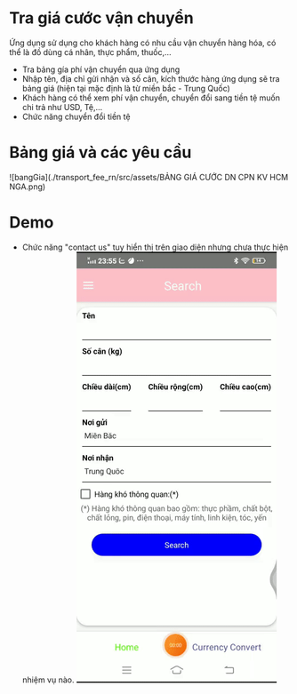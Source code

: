 # Tra giá cước vận chuyển 
Ứng dụng sử dụng cho khách hàng có nhu cầu vận chuyển hàng hóa, có thể là đồ dùng cá nhân, thực phẩm, thuốc,... 
+ Tra bảng gía phí vận chuyển qua ứng dụng
+ Nhập tên, địa chỉ gửi nhận và số cân, kích thước hàng ứng dụng sẽ tra bảng giá (hiện tại mặc định là từ miền bắc - Trung Quốc)
+ Khách hàng có thể xem phí vận chuyển, chuyển đổi sang tiền tệ muốn chi trả như USD, Tệ,...
+ Chức năng chuyển đổi tiền tệ

# Bảng giá và các yêu cầu
![bangGia](./transport_fee_rn/src/assets/BẢNG GIÁ CƯỚC DN CPN KV HCM NGA.png)
# Demo
+ Chức năng "contact us" tuy hiển thị trên giao diện nhưng chưa thực hiện nhiệm vụ nào.
![demo](./transport_fee_rn/src/assets/demo.gif)
